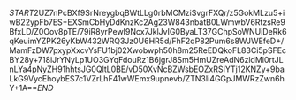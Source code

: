 $START$2UZ7nPcBXf9SrNreygbqBWtLLg0rbMCMziSvgrFXQr/z5GokMLzu5+iwB22ypFb7ES+EXSmCbHyDdKnzKc2Ag23W843nbatB0LWmwbV6RtzsRe9BfxLD/Z0Oov8pTE/79iR8yrPewI9Ncx7JklJvIG0ByaLT37GChpSoWNUiDeRk6qKeuimYZPK26yKbW432WRQ3Jz0U6HR5d/FhF2qP82Pum6s8WJWEfeD+/MamFzDW7pxypXxcvYsFU1bj02Xwobwph50h8m25ReEDQkoFL83Ci5pSFEcBY28y+718iJrYNyLp1UO3GYqFdouRz1B6jgrJ8Sm5HmUZreAdN6zldMi0rtJLnLYa4pNyZH91hhtsJG0QltL0BE/vD50XvNcBZWsbEOZxRSIYTj12KNZy+9baLkG9VycEhoybES7c1VZrLhF41wWEmx9upnevb/ZTN3Ii4GGpJMWRzZwn6hY+1A==$END$